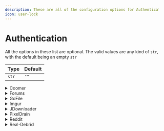 ```yaml
---
description: These are all of the configuration options for Authentication.
icon: user-lock
---
```


# Authentication

All the options in these list are optional. The valid values are any kind of `str`, with the default being an empty `str`

|Type |Default|
|----|---|
|`str`|`""`|

<details>

<summary>Coomer</summary>

In order to scrape your favorites from coomer, you need to provide Cyberdrop-DL with your coomer `session` cookie.

## `session`

Once you have put your `session` cookie into the authentication file, you can add `https://coomer.su/favorites` to the URLs file, and Cyberdrop-DL will scrape your favorites.

</details>

<details>

<summary>Forums</summary>

In order to scrape links/content from forums, you need to provide Cyberdrop-DL with your login details so it can access the website. This section also includes cookies for the support forums.

If you use the cookie extractor to load the `XF_User` cookies into the program, you don't need to provide these credentials. If you ever log out of the forum in your browser though, you will need to use the cookie extractor again to get new cookies.

It is best to leave the authentication parameter for SimpCity blank, as they have made their forum public and have asked users scraping the website not to use logged in users.

In order to set specific authentication values for a config instead of the global values, make an `authentication.yaml` file in the config folder.

## `xf_user_cookie`

This is the value for the `XF_User` cookie mentioned above. If you want to only use credentials, you can leave this blank.

## `username`

This is your username for the forum. Again, if you use cookies, you don't need to provide this.

## `password`

This is your password for the forum. Again, if you use cookies, you don't need to provide this.

</details>

<details>

<summary>GoFile</summary>

If you decide to pay for GoFile Premium (faster downloads, etc.) you can provide your API key to Cyberdrop-DL in order for the program to use it.

## `api_key`

You can get your API key here: [https://gofile.io/myProfile](https://gofile.io/myProfile)

</details>

<details>

<summary>Imgur</summary>

In order to scrape images from Imgur, you'll need to create a client on Imgur's website.

[https://api.imgur.com/oauth2/addclient](https://api.imgur.com/oauth2/addclient)

Some examples of what to put in for what it asks for:

- Application Name: `Cyberdrop-DL`

- OAuth2 without a callback URL

- Website: `<really doesn't matter>`

- Email: `your_email@domain.com`

- Description: `Cyberdrop-DL client`


## `client_id`

After generating the client above, you will need to give Cyberdrop-DL the client ID.

</details>

<details>

<summary>JDownloader</summary>

Under JDownloader 2 settings -> MyJDownloader

You will set an email, password, and device name (then connect).

## `username`

Provide Cyberdrop-DL the email from above

## `password`

Provide Cyberdrop-DL the password from above

## `device`

Provide Cyberdrop-DL the device name from above

</details>

<details>

<summary>PixelDrain</summary>

If you decide to pay for PixelDrain premium (faster downloads, etc.) you can provide your API key to Cyberdrop-DL in order for the program to use it.

## `api_key`

You can get your API key here: [https://pixeldrain.com/user/api_keys](https://pixeldrain.com/user/api_keys)

</details>

<details>

<summary>Reddit</summary>

In order to scrape files from Reddit, you'll need to create an app on reddit's website (it's free).

[https://www.reddit.com/prefs/apps](https://www.reddit.com/prefs/apps)

## `personal_use_script`
## `secret`

after generating the app, you will need to give Cyberdrop-DL these values.

</details>

<details>

<summary>Real-Debrid</summary>

In order to download files from sites supported by real-debrid, you'll need to get the API token from your account.

## `api_key`

You can get your API key here (you must be logged in): [https://real-debrid.com/apitoken](https://real-debrid.com/apitoken)

</details>

